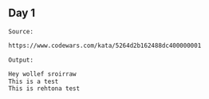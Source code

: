 ## Day 1 
`Source:`
```txt
https://www.codewars.com/kata/5264d2b162488dc400000001
```

`Output:`
```txt
Hey wollef sroirraw
This is a test
This is rehtona test
```